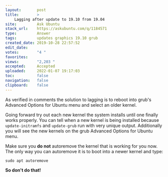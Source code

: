 ```yaml
---
layout:       post
title:        >
    Lagging after update to 19.10 from 19.04
site:         Ask Ubuntu
stack_url:    https://askubuntu.com/q/1184571
type:         Answer
tags:         updates graphics 19.10 grub
created_date: 2019-10-28 22:57:52
edit_date:    
votes:        "4 "
favorites:    
views:        "2,203 "
accepted:     Accepted
uploaded:     2022-01-07 19:17:03
toc:          false
navigation:   false
clipboard:    false
---
```


As verified in comments the solution to lagging is to reboot into grub's Advanced Options for Ubuntu menu and select an older kernel.

Going forward try out each new kernel the system installs until one finally works properly. You can tell when a new kernel is being installed because `update-initramfs` and `update-grub` run with very unique output. Additionally you will see the new kernels on the grub Advanced Options for Ubuntu menu.

Make sure you **do not** autoremove the kernel that is working for you now. The only way you can autoremove it is to boot into a newer kernel and type:

``` 
sudo apt autoremove

```

**So don't do that!**
